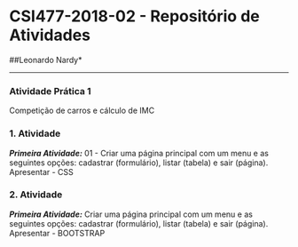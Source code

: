 # **CSI477-2018-02 - Repositório de Atividades**
##Leonardo Nardy*

--------------

### Atividade Prática 1
Competição de carros e cálculo de IMC


### 1. Atividade

  ***Primeira Atividade:*** 01 - Criar uma página principal com um menu e as seguintes opções: cadastrar (formulário), listar (tabela) e sair (página). Apresentar - CSS

### 2. Atividade

  ***Primeira Atividade:*** Criar uma página principal com um menu e as seguintes opções: cadastrar (formulário), listar (tabela) e sair (página). Apresentar - BOOTSTRAP



